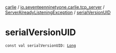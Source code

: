 [carlie](../../index.md) / [io.seventeenninetyone.carlie.tcp_server](../index.md) / [ServerAlreadyListeningException](index.md) / [serialVersionUID](./serial-version-u-i-d.md)

# serialVersionUID

`const val serialVersionUID: `[`Long`](https://kotlinlang.org/api/latest/jvm/stdlib/kotlin/-long/index.html)